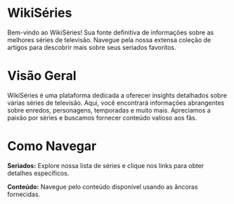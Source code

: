 # WikiSéries
Bem-vindo ao WikiSéries! Sua fonte definitiva de informações sobre as melhores séries de televisão. Navegue pela nossa extensa coleção de artigos para descobrir mais sobre seus seriados favoritos.

# Visão Geral
WikiSéries é uma plataforma dedicada a oferecer insights detalhados sobre várias séries de televisão. Aqui, você encontrará informações abrangentes sobre enredos, personagens, temporadas e muito mais. Apreciamos a paixão por séries e buscamos fornecer conteúdo valioso aos fãs.

# Como Navegar
**Seriados:** Explore nossa lista de séries e clique nos links para obter detalhes específicos.

**Conteúdo:** Navegue pelo conteúdo disponível usando as âncoras fornecidas.
